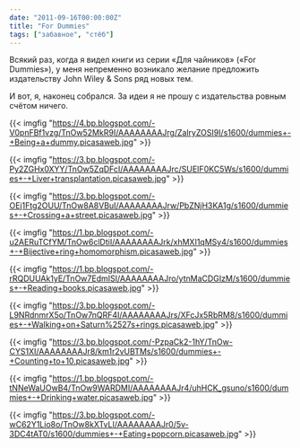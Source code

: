 ```yaml
---
date: "2011-09-16T00:00:00Z"
title: "For Dummies"
tags: ["забавное", "стёб"]
---
```


Всякий раз, когда я видел книги из серии «Для чайников» («For Dummies»), у меня непременно возникало желание предложить издательству John Wiley & Sons ряд новых тем.

И вот, я, наконец собрался. За идеи я не прошу с издательства ровным счётом ничего.

{{< imgfig "https://4.bp.blogspot.com/-V0pnFBf1vzg/TnOw52MkR9I/AAAAAAAAJrg/ZalryZOSI9I/s1600/dummies+-+Being+a+dummy.picasaweb.jpg" >}}

<!--more-->

{{< imgfig "https://3.bp.blogspot.com/-Py2ZGHx0XYY/TnOw5ZqDFcI/AAAAAAAAJrc/SUEIF0KC5Ws/s1600/dummies+-+Liver+transplantation.picasaweb.jpg" >}}

{{< imgfig "https://3.bp.blogspot.com/-OEj1Ftg2OUU/TnOw8A8VBuI/AAAAAAAAJrw/PbZNjH3KA1g/s1600/dummies+-+Crossing+a+street.picasaweb.jpg" >}}

{{< imgfig "https://1.bp.blogspot.com/-u2AERuTCfYM/TnOw6clDtiI/AAAAAAAAJrk/xhMXI1qMSy4/s1600/dummies+-+Bijective+ring+homomorphism.picasaweb.jpg" >}}

{{< imgfig "https://1.bp.blogspot.com/-rRQDUUAk1yE/TnOw7EdmISI/AAAAAAAAJro/ytnMaCDGIzM/s1600/dummies+-+Reading+books.picasaweb.jpg" >}}

{{< imgfig "https://3.bp.blogspot.com/-L9NRdnmrX5o/TnOw7nQRF4I/AAAAAAAAJrs/XFcJx5RbRM8/s1600/dummies+-+Walking+on+Saturn%2527s+rings.picasaweb.jpg" >}}

{{< imgfig "https://3.bp.blogspot.com/-PzpaCk2-1hY/TnOw-CYS1XI/AAAAAAAAJr8/km1r2vUBTMs/s1600/dummies+-+Counting+to+10.picasaweb.jpg" >}}

{{< imgfig "https://1.bp.blogspot.com/-tNNeWaUOwB4/TnOw9WARDMI/AAAAAAAAJr4/uhHCK_gsuno/s1600/dummies+-+Drinking+water.picasaweb.jpg" >}}

{{< imgfig "https://3.bp.blogspot.com/-wC62Y1Lio8o/TnOw8kXTvLI/AAAAAAAAJr0/5v-3DC4tAT0/s1600/dummies+-+Eating+popcorn.picasaweb.jpg" >}}
